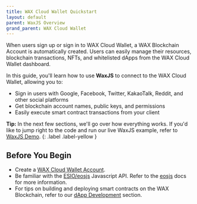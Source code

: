 ```yaml
---
title: WAX Cloud Wallet Quickstart
layout: default
parent: WaxJS Overview
grand_parent: WAX Cloud Wallet
---
```


When users sign up or sign in to WAX Cloud Wallet, a WAX Blockchain Account is automatically created. Users can easily manage their resources, blockchain transactions, NFTs, and whitelisted dApps from the WAX Cloud Wallet dashboard. 

In this guide, you'll learn how to use **WaxJS** to connect to the WAX Cloud Wallet, allowing you to:

* Sign in users with Google, Facebook, Twitter, KakaoTalk, Reddit, and other social platforms
* Get blockchain account names, public keys, and permissions
* Easily execute smart contract transactions from your client

**Tip:** In the next few sections, we'll go over how everything works. If you'd like to jump right to the code and run our live WaxJS example, refer to [WaxJS Demo](/docs/es/wax-cloud-wallet/waxjs/waxjs_demo).
{: .label .label-yellow }

## Before You Begin

* Create a [WAX Cloud Wallet Account](http://all-access.wax.io). 
* Be familiar with the [ESIO/eosjs](https://github.com/EOSIO/eosjs) Javascript API. Refer to the [eosjs](https://eosio.github.io/eosjs/latest) docs for more information.
* For tips on building and deploying smart contracts on the WAX Blockchain, refer to our [dApp Development](/docs/es/dapp-development/) section. 


